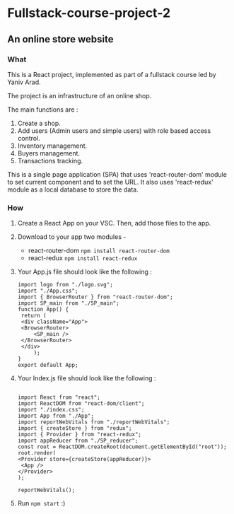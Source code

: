 # Fullstack-course-project-2

## An online store website


### What

This is a React project, implemented as part of a fullstack course led by Yaniv Arad.

The project is an infrastructure of an online shop. 

The main functions are :
1. Create a shop.
2. Add users (Admin users and simple users) with role based access control.
3. Inventory management.
4. Buyers management.
5. Transactions tracking.

This is a single page application (SPA) that uses 'react-router-dom' module to set current component and to set the URL.
It also uses 'react-redux' module as a local database to store the data.

### How

1. Create a React App on your VSC.
   Then, add those files to the app.
2. Download to your app two modules -

   - react-router-dom
   ``` npm install react-router-dom ```
   - react-redux
   ``` npm install react-redux ```

3. Your App.js file should look like the following :

   ```
   import logo from "./logo.svg";
   import "./App.css";
   import { BrowserRouter } from "react-router-dom";
   import SP_main from "./SP_main";
   function App() {
    return (
    <div className="App">
    <BrowserRouter>
        <SP_main />
    </BrowserRouter>
    </div>
        );
   }
   export default App;
   ```

4. Your Index.js file should look like the following :

   ```

   import React from "react";
   import ReactDOM from "react-dom/client";
   import "./index.css";
   import App from "./App";
   import reportWebVitals from "./reportWebVitals";
   import { createStore } from "redux";
   import { Provider } from "react-redux";
   import appReducer from "./SP_reducer";
   const root = ReactDOM.createRoot(document.getElementById("root"));
   root.render(
   <Provider store={createStore(appReducer)}>
    <App />
   </Provider>
   );

   reportWebVitals();
   ```

5. Run ``` npm start ``` :)
